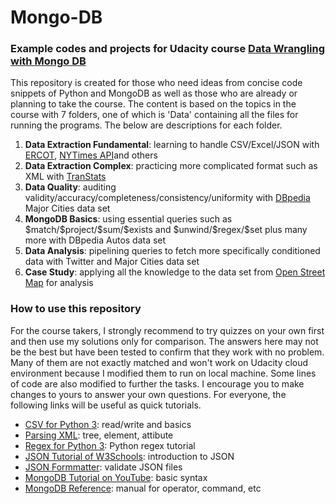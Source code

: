 # Mongo-DB
### Example codes and projects for Udacity course <a href="https://classroom.udacity.com/courses/ud032">Data Wrangling with Mongo DB</a>
This repository is created for those who need ideas from concise code snippets of Python and MongoDB as well as those who are already or planning to take the course. The content is based on the topics in the course with 7 folders, one of which is 'Data' containing all the files for running the programs. The below are descriptions for each folder.

<ol>
  <li><b>Data Extraction Fundamental</b>: learning to handle CSV/Excel/JSON with <a href="">ERCOT</a>, <a href="http://developer.nytimes.com/">NYTimes API</a>and others</li>
  <li><b>Data Extraction Complex</b>: practicing more complicated format such as XML with <a href="https://www.transtats.bts.gov/Data_Elements.aspx?Data=2">TranStats</a></li>
  <li><b>Data Quality</b>: auditing validity/accuracy/completeness/consistency/uniformity with <a href="https://wiki.dbpedia.org/">DBpedia</a> Major Cities data set</li>
  <li><b>MongoDB Basics</b>: using essential queries such as $match/$project/$sum/$exists and $unwind/$regex/$set plus many more with DBpedia Autos data set</li>
  <li><b>Data Analysis</b>: pipelining queries to fetch more specifically conditioned data with Twitter and Major Cities data set</li>
  <li><b>Case Study</b>: applying all the knowledge to the data set from <a href="https://www.openstreetmap.org/#map=10/41.8338/-87.7313">Open Street Map</a> for analysis</li>
</ol>

### How to use this repository
For the course takers, I strongly recommend to try quizzes on your own first and then use my solutions only for comparison. The answers here may not be the best but have been tested to confirm that they work with no problem. Many of them are not exactly matched and won't work on Udacity cloud environment because I modified them to run on local machine. Some lines of code are also modified to further the tasks. I encourage you to make changes to yours to answer your own questions. For everyone, the following links will be useful as quick tutorials.

<ul>
  <li><a href="https://docs.python.org/3/library/csv.html">CSV for Python 3</a>: read/write and basics</li>
  <li><a href="https://docs.python.org/3/library/xml.etree.elementtree.html">Parsing XML</a>: tree, element, attibute</li>
  <li><a href="https://docs.python.org/3/howto/regex.html">Regex for Python 3</a>: Python regex tutorial</li>
  <li><a href="https://www.w3schools.com/js/js_json_intro.asp">JSON Tutorial of W3Schools</a>: introduction to JSON</li>
  <li><a href="https://jsonformatter.curiousconcept.com/#">JSON Formmatter</a>: validate JSON files</li>
  <li><a href="https://www.youtube.com/watch?v=GtD93tVZDX4&list=PLS1QulWo1RIZtR6bncmSaH8fB81oRl6MP">MongoDB Tutorial on YouTube</a>: basic syntax</li>
  <li><a href="https://docs.mongodb.com/manual/aggregation/">MongoDB Reference</a>: manual for operator, command, etc</li>
</ul>
